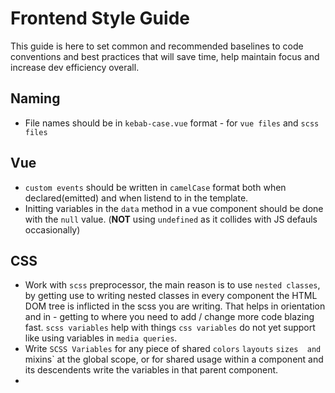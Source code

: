 # Frontend Style Guide
This guide is here to set common and recommended baselines to code conventions and best practices that will save time, help maintain focus and increase dev efficiency overall.

## Naming
* File names should be in `kebab-case.vue` format - for `vue files` and `scss files`

## Vue
* `custom events` should be written in `camelCase` format both when declared(emitted) and when listend to in the template.
* Initting variables in the `data` method in a vue component should be done with the `null` value. (**NOT** using `undefined` as it collides with JS defauls occasionally)

## CSS
* Work with `scss` preprocessor, the main reason is to use `nested classes`, by getting use to writing nested classes in every component the HTML DOM tree is inflicted in the scss you are writing. That helps in orientation and in - getting to where you need to add / change more code blazing fast. `scss variables` help with things `css variables` do not yet support like using variables in `media queries`.
* Write `SCSS Variables` for any piece of shared `colors` `layouts` `sizes  and `mixins` at the global scope, or for shared
usage within a component and its descendents write the variables in that parent component.
* 
